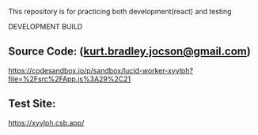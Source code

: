 This repository is for practicing both development(react) and testing


DEVELOPMENT BUILD

Source Code: (kurt.bradley.jocson@gmail.com)
----------------------------
https://codesandbox.io/p/sandbox/lucid-worker-xyvlph?file=%2Fsrc%2FApp.js%3A29%2C21

Test Site:
----------------------------
https://xyvlph.csb.app/
